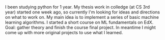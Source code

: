I been studying python for 1 year. My thesis work in colledge (at CS 3rd year) started one week ago, so currently I'm looking for ideas and directions on what to work on. My main idea is to implement a series of basic machine learning algorithms. I started a short course on ML fundamentals on EdX. Goal: gather theory and finish the course final project. In meantime I might come up with more original projects to use what I learned.
